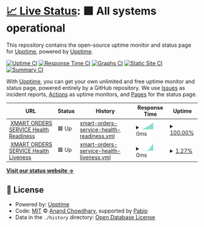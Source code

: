 # [📈 Live Status](https://demo.upptime.js.org): <!--live status--> **🟩 All systems operational**

This repository contains the open-source uptime monitor and status page for [Upptime](https://upptime.js.org), powered by [Upptime](https://github.com/upptime/upptime).

[![Uptime CI](https://github.com/Trade-EC/XMART-UPPTIME/workflows/Uptime%20CI/badge.svg)](https://github.com/Trade-EC/XMART-UPPTIME/actions?query=workflow%3A%22Uptime+CI%22)
[![Response Time CI](https://github.com/Trade-EC/XMART-UPPTIME/workflows/Response%20Time%20CI/badge.svg)](https://github.com/Trade-EC/XMART-UPPTIME/actions?query=workflow%3A%22Response+Time+CI%22)
[![Graphs CI](https://github.com/Trade-EC/XMART-UPPTIME/workflows/Graphs%20CI/badge.svg)](https://github.com/Trade-EC/XMART-UPPTIME/actions?query=workflow%3A%22Graphs+CI%22)
[![Static Site CI](https://github.com/Trade-EC/XMART-UPPTIME/workflows/Static%20Site%20CI/badge.svg)](https://github.com/Trade-EC/XMART-UPPTIME/actions?query=workflow%3A%22Static+Site+CI%22)
[![Summary CI](https://github.com/Trade-EC/XMART-UPPTIME/workflows/Summary%20CI/badge.svg)](https://github.com/Trade-EC/XMART-UPPTIME/actions?query=workflow%3A%22Summary+CI%22)

With [Upptime](https://upptime.js.org), you can get your own unlimited and free uptime monitor and status page, powered entirely by a GitHub repository. We use [Issues](https://github.com/upptime/upptime/issues) as incident reports, [Actions](https://github.com/Trade-EC/XMART-UPPTIME/actions) as uptime monitors, and [Pages](https://demo.upptime.js.org) for the status page.

<!--start: status pages-->
<!-- This summary is generated by Upptime (https://github.com/upptime/upptime) -->
<!-- Do not edit this manually, your changes will be overwritten -->
<!-- prettier-ignore -->
| URL | Status | History | Response Time | Uptime |
| --- | ------ | ------- | ------------- | ------ |
| <img alt="" src="https://icons.duckduckgo.com/ip3/api.artisn.desarrollo-redbrand.com.ico" height="13"> [XMART ORDERS SERVICE Health Readiness](https://api.artisn.desarrollo-redbrand.com/actuator/health) | 🟩 Up | [xmart-orders-service-health-readiness.yml](https://github.com/Trade-EC/XMART-UPPTIME/commits/HEAD/history/xmart-orders-service-health-readiness.yml) | <details><summary><img alt="Response time graph" src="./graphs/xmart-orders-service-health-readiness/response-time-week.png" height="20"> 0ms</summary><br><a href="https://uptime.x-mart.io/history/xmart-orders-service-health-readiness"><img alt="Response time 0" src="https://img.shields.io/endpoint?url=https%3A%2F%2Fraw.githubusercontent.com%2FTrade-EC%2FXMART-UPPTIME%2FHEAD%2Fapi%2Fxmart-orders-service-health-readiness%2Fresponse-time.json"></a><br><a href="https://uptime.x-mart.io/history/xmart-orders-service-health-readiness"><img alt="24-hour response time 0" src="https://img.shields.io/endpoint?url=https%3A%2F%2Fraw.githubusercontent.com%2FTrade-EC%2FXMART-UPPTIME%2FHEAD%2Fapi%2Fxmart-orders-service-health-readiness%2Fresponse-time-day.json"></a><br><a href="https://uptime.x-mart.io/history/xmart-orders-service-health-readiness"><img alt="7-day response time 0" src="https://img.shields.io/endpoint?url=https%3A%2F%2Fraw.githubusercontent.com%2FTrade-EC%2FXMART-UPPTIME%2FHEAD%2Fapi%2Fxmart-orders-service-health-readiness%2Fresponse-time-week.json"></a><br><a href="https://uptime.x-mart.io/history/xmart-orders-service-health-readiness"><img alt="30-day response time 0" src="https://img.shields.io/endpoint?url=https%3A%2F%2Fraw.githubusercontent.com%2FTrade-EC%2FXMART-UPPTIME%2FHEAD%2Fapi%2Fxmart-orders-service-health-readiness%2Fresponse-time-month.json"></a><br><a href="https://uptime.x-mart.io/history/xmart-orders-service-health-readiness"><img alt="1-year response time 0" src="https://img.shields.io/endpoint?url=https%3A%2F%2Fraw.githubusercontent.com%2FTrade-EC%2FXMART-UPPTIME%2FHEAD%2Fapi%2Fxmart-orders-service-health-readiness%2Fresponse-time-year.json"></a></details> | <details><summary><a href="https://uptime.x-mart.io/history/xmart-orders-service-health-readiness">100.00%</a></summary><a href="https://uptime.x-mart.io/history/xmart-orders-service-health-readiness"><img alt="All-time uptime 100.00%" src="https://img.shields.io/endpoint?url=https%3A%2F%2Fraw.githubusercontent.com%2FTrade-EC%2FXMART-UPPTIME%2FHEAD%2Fapi%2Fxmart-orders-service-health-readiness%2Fuptime.json"></a><br><a href="https://uptime.x-mart.io/history/xmart-orders-service-health-readiness"><img alt="24-hour uptime 100.00%" src="https://img.shields.io/endpoint?url=https%3A%2F%2Fraw.githubusercontent.com%2FTrade-EC%2FXMART-UPPTIME%2FHEAD%2Fapi%2Fxmart-orders-service-health-readiness%2Fuptime-day.json"></a><br><a href="https://uptime.x-mart.io/history/xmart-orders-service-health-readiness"><img alt="7-day uptime 100.00%" src="https://img.shields.io/endpoint?url=https%3A%2F%2Fraw.githubusercontent.com%2FTrade-EC%2FXMART-UPPTIME%2FHEAD%2Fapi%2Fxmart-orders-service-health-readiness%2Fuptime-week.json"></a><br><a href="https://uptime.x-mart.io/history/xmart-orders-service-health-readiness"><img alt="30-day uptime 100.00%" src="https://img.shields.io/endpoint?url=https%3A%2F%2Fraw.githubusercontent.com%2FTrade-EC%2FXMART-UPPTIME%2FHEAD%2Fapi%2Fxmart-orders-service-health-readiness%2Fuptime-month.json"></a><br><a href="https://uptime.x-mart.io/history/xmart-orders-service-health-readiness"><img alt="1-year uptime 100.00%" src="https://img.shields.io/endpoint?url=https%3A%2F%2Fraw.githubusercontent.com%2FTrade-EC%2FXMART-UPPTIME%2FHEAD%2Fapi%2Fxmart-orders-service-health-readiness%2Fuptime-year.json"></a></details>
| <img alt="" src="https://icons.duckduckgo.com/ip3/api.artisn.desarrollo-redbrand.com.ico" height="13"> [XMART ORDERS SERVICE Health Liveness](https://api.artisn.desarrollo-redbrand.com/api/v4/private/orders/readiness) | 🟩 Up | [xmart-orders-service-health-liveness.yml](https://github.com/Trade-EC/XMART-UPPTIME/commits/HEAD/history/xmart-orders-service-health-liveness.yml) | <details><summary><img alt="Response time graph" src="./graphs/xmart-orders-service-health-liveness/response-time-week.png" height="20"> 0ms</summary><br><a href="https://uptime.x-mart.io/history/xmart-orders-service-health-liveness"><img alt="Response time 0" src="https://img.shields.io/endpoint?url=https%3A%2F%2Fraw.githubusercontent.com%2FTrade-EC%2FXMART-UPPTIME%2FHEAD%2Fapi%2Fxmart-orders-service-health-liveness%2Fresponse-time.json"></a><br><a href="https://uptime.x-mart.io/history/xmart-orders-service-health-liveness"><img alt="24-hour response time 0" src="https://img.shields.io/endpoint?url=https%3A%2F%2Fraw.githubusercontent.com%2FTrade-EC%2FXMART-UPPTIME%2FHEAD%2Fapi%2Fxmart-orders-service-health-liveness%2Fresponse-time-day.json"></a><br><a href="https://uptime.x-mart.io/history/xmart-orders-service-health-liveness"><img alt="7-day response time 0" src="https://img.shields.io/endpoint?url=https%3A%2F%2Fraw.githubusercontent.com%2FTrade-EC%2FXMART-UPPTIME%2FHEAD%2Fapi%2Fxmart-orders-service-health-liveness%2Fresponse-time-week.json"></a><br><a href="https://uptime.x-mart.io/history/xmart-orders-service-health-liveness"><img alt="30-day response time 0" src="https://img.shields.io/endpoint?url=https%3A%2F%2Fraw.githubusercontent.com%2FTrade-EC%2FXMART-UPPTIME%2FHEAD%2Fapi%2Fxmart-orders-service-health-liveness%2Fresponse-time-month.json"></a><br><a href="https://uptime.x-mart.io/history/xmart-orders-service-health-liveness"><img alt="1-year response time 0" src="https://img.shields.io/endpoint?url=https%3A%2F%2Fraw.githubusercontent.com%2FTrade-EC%2FXMART-UPPTIME%2FHEAD%2Fapi%2Fxmart-orders-service-health-liveness%2Fresponse-time-year.json"></a></details> | <details><summary><a href="https://uptime.x-mart.io/history/xmart-orders-service-health-liveness">1.27%</a></summary><a href="https://uptime.x-mart.io/history/xmart-orders-service-health-liveness"><img alt="All-time uptime 1.27%" src="https://img.shields.io/endpoint?url=https%3A%2F%2Fraw.githubusercontent.com%2FTrade-EC%2FXMART-UPPTIME%2FHEAD%2Fapi%2Fxmart-orders-service-health-liveness%2Fuptime.json"></a><br><a href="https://uptime.x-mart.io/history/xmart-orders-service-health-liveness"><img alt="24-hour uptime 1.27%" src="https://img.shields.io/endpoint?url=https%3A%2F%2Fraw.githubusercontent.com%2FTrade-EC%2FXMART-UPPTIME%2FHEAD%2Fapi%2Fxmart-orders-service-health-liveness%2Fuptime-day.json"></a><br><a href="https://uptime.x-mart.io/history/xmart-orders-service-health-liveness"><img alt="7-day uptime 1.27%" src="https://img.shields.io/endpoint?url=https%3A%2F%2Fraw.githubusercontent.com%2FTrade-EC%2FXMART-UPPTIME%2FHEAD%2Fapi%2Fxmart-orders-service-health-liveness%2Fuptime-week.json"></a><br><a href="https://uptime.x-mart.io/history/xmart-orders-service-health-liveness"><img alt="30-day uptime 1.27%" src="https://img.shields.io/endpoint?url=https%3A%2F%2Fraw.githubusercontent.com%2FTrade-EC%2FXMART-UPPTIME%2FHEAD%2Fapi%2Fxmart-orders-service-health-liveness%2Fuptime-month.json"></a><br><a href="https://uptime.x-mart.io/history/xmart-orders-service-health-liveness"><img alt="1-year uptime 1.27%" src="https://img.shields.io/endpoint?url=https%3A%2F%2Fraw.githubusercontent.com%2FTrade-EC%2FXMART-UPPTIME%2FHEAD%2Fapi%2Fxmart-orders-service-health-liveness%2Fuptime-year.json"></a></details>

<!--end: status pages-->

[**Visit our status website →**](https://demo.upptime.js.org)

## 📄 License

- Powered by: [Upptime](https://github.com/upptime/upptime)
- Code: [MIT](./LICENSE) © [Anand Chowdhary](https://anandchowdhary.com), supported by [Pabio](https://pabio.com)
- Data in the `./history` directory: [Open Database License](https://opendatacommons.org/licenses/odbl/1-0/)
